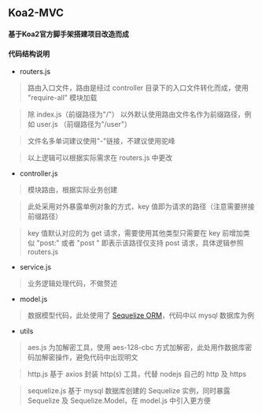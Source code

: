 ## Koa2-MVC

#### 基于Koa2官方脚手架搭建项目改造而成

#### 代码结构说明

- routers.js

> 路由入口文件，路由是经过 controller 目录下的入口文件转化而成，使用 "require-all" 模块加载

> 除 index.js（前缀路径为"/"） 以外默认使用路由文件名作为前缀路径，例如 user.js （前缀路径为"/user"）

> 文件名多单词建议使用"-"链接，不建议使用驼峰

> 以上逻辑可以根据实际需求在 routers.js 中更改

- controller.js

> 模块路由，根据实际业务创建

> 此处采用对外暴露单例对象的方式，key 值即为请求的路径（注意需要拼接前缀路径）

> key 值默认对应的为 get 请求，需要使用其他类型只需要在 key 前增加类似 "post:" 或者 "post " 即表示该路径仅支持 post 请求，具体逻辑参照 routers.js

- service.js

> 业务逻辑处理代码，不做赘述

- model.js

> 数据模型代码，此处使用了 [Sequelize ORM](http://docs.sequelizejs.com/)，代码中以 mysql 数据库为例

- utils

> aes.js 为加解密工具，使用 aes-128-cbc 方式加解密，此处用作数据库密码加解密操作，避免代码中出现明文

> http.js 基于 axios 封装 http(s) 工具，代替 nodejs 自己的 http 及 https

> sequelize.js 基于 mysql 数据库创建的 Sequelize 实例，同时暴露 Sequelize 及 Sequelize.Model，在 model.js 中引入更方便

